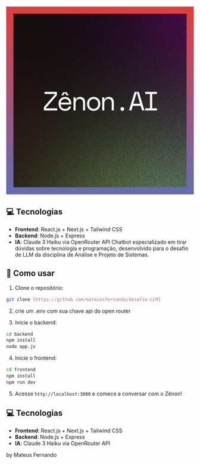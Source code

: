 
![Logo do Zênon](/frontend/public/logocel.png)
## 💻 Tecnologias

- **Frontend**: React.js + Next.js + Tailwind CSS
- **Backend**: Node.js + Express
- **IA**: Claude 3 Haiku via OpenRouter API
Chatbot especializado em tirar dúvidas sobre tecnologia e programação, desenvolvido para o desafio de LLM da disciplina de Análise e Projeto de Sistemas.

## 🚀 Como usar

1. Clone o repositório:
```bash
git clone [https://github.com/mateussfernando/desafio-LLM]
```

2. crie um .env com sua chave api do open router

3. Inicie o backend:
```bash
cd backend
npm install
node app.js
```

4. Inicie o frontend:
```bash
cd frontend
npm install
npm run dev
```

5. Acesse `http://localhost:3000` e comece a conversar com o Zênon!

## 💻 Tecnologias

- **Frontend**: React.js + Next.js + Tailwind CSS
- **Backend**: Node.js + Express
- **IA**: Claude 3 Haiku via OpenRouter API


by Mateus Fernando

